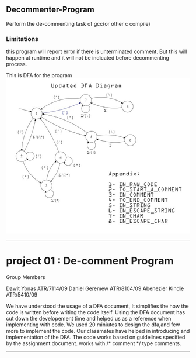 ## Decommenter-Program

Perform the de-commenting task of gcc(or other c compile)

### Limitations
this program will report error if there is unterminated comment.
But this will happen at runtime and it will not be indicated before
decommenting process.

This is DFA for the program
![](updated_dfa.jpg)

-------------- 

# project 01 : De-comment Program

Group Members

Dawit Yonas	        ATR/7114/09
Daniel Geremew	    ATR/8104/09
Abenezier Kindie    ATR/5410/09

We have understood the usage of a DFA document,
It simplifies the how the code is written before writing the code itself.
Using the DFA document has cut down the developement time
and helped us as a reference when implementing with code.
We used 20 miniutes to design the dfa,and few more to implement the code.
Our classmates have helped in introducing and implementation of the DFA. 
The code works based on guidelines specified by the assignment document.
works with /* comment */ type comments.




-------------------------------------------------------

